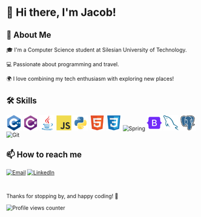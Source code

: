 <h1>👋 Hi there, I'm Jacob!</h1>

<h2>🚀 About Me</h2>
<p>🎓 I'm a Computer Science student at Silesian University of Technology.</p>
<p>💻 Passionate about programming and travel.</p>
<p>🌍 I love combining my tech enthusiasm with exploring new places!</p>

<h2>🛠 Skills</h2>
<p>
  <img src="https://raw.githubusercontent.com/devicons/devicon/master/icons/cplusplus/cplusplus-original.svg" alt="C++" width="40" height="40" title="C++"/>
  <img src="https://raw.githubusercontent.com/devicons/devicon/master/icons/csharp/csharp-original.svg" alt="C#" width="40" height="40" title="C#"/>
  <img src="https://raw.githubusercontent.com/devicons/devicon/master/icons/java/java-original.svg" alt="Java" width="40" height="40" title="Java"/>
  <img src="https://raw.githubusercontent.com/devicons/devicon/master/icons/javascript/javascript-original.svg" alt="JavaScript" width="40" height="40" title="JavaScript"/>
  <img src="https://raw.githubusercontent.com/devicons/devicon/master/icons/python/python-original.svg" alt="Python" width="40" height="40" title="Python"/>
  <img src="https://raw.githubusercontent.com/devicons/devicon/master/icons/html5/html5-original.svg" alt="HTML5" width="40" height="40" title="HTML5"/>
  <img src="https://raw.githubusercontent.com/devicons/devicon/master/icons/css3/css3-original.svg" alt="CSS3" width="40" height="40" title="CSS3"/>
  <img src="https://www.vectorlogo.zone/logos/springio/springio-icon.svg" alt="Spring" width="40" height="40" title="Spring"/>
  <img src="https://raw.githubusercontent.com/devicons/devicon/master/icons/bootstrap/bootstrap-plain.svg" alt="Bootstrap" width="40" height="40" title="Bootstrap"/>
  <img src="https://raw.githubusercontent.com/devicons/devicon/master/icons/mysql/mysql-original.svg" alt="MySQL" width="40" height="40" title="MySQL"/>
  <img src="https://raw.githubusercontent.com/devicons/devicon/master/icons/postgresql/postgresql-original.svg" alt="PostgreSQL" width="40" height="40" title="PostgreSQL"/>
  <img src="https://www.vectorlogo.zone/logos/git-scm/git-scm-icon.svg" alt="Git" width="40" height="40" title="Git"/>
</p>

<h2>📫 How to reach me</h2>
<p>
  <a href="mailto:jakub.dziewior@onet.pl"><img src="https://img.shields.io/badge/-Email-%23333?style=for-the-badge&logo=gmail&logoColor=white" alt="Email" /></a>
  <a href="https://www.linkedin.com/in/jakub-dziewior-09387b339" target="_blank"><img src="https://img.shields.io/badge/-LinkedIn-%230077B5?style=for-the-badge&logo=linkedin&logoColor=white" alt="LinkedIn" /></a>
</p>
<br/>
<p>Thanks for stopping by, and happy coding! 🚀</p>
<p>
  <img src="https://komarev.com/ghpvc/?username=jakubdziewior&color=blue" alt="Profile views counter" />
</p>
